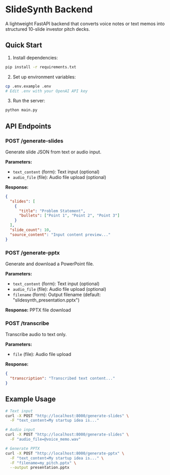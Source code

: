 # SlideSynth Backend

A lightweight FastAPI backend that converts voice notes or text memos into structured 10-slide investor pitch decks.

## Quick Start

1. Install dependencies:
```bash
pip install -r requirements.txt
```

2. Set up environment variables:
```bash
cp .env.example .env
# Edit .env with your OpenAI API key
```

3. Run the server:
```bash
python main.py
```

## API Endpoints

### POST /generate-slides
Generate slide JSON from text or audio input.

**Parameters:**
- `text_content` (form): Text input (optional)
- `audio_file` (file): Audio file upload (optional)

**Response:**
```json
{
  "slides": [
    {
      "title": "Problem Statement",
      "bullets": ["Point 1", "Point 2", "Point 3"]
    }
  ],
  "slide_count": 10,
  "source_content": "Input content preview..."
}
```

### POST /generate-pptx
Generate and download a PowerPoint file.

**Parameters:**
- `text_content` (form): Text input (optional)
- `audio_file` (file): Audio file upload (optional)
- `filename` (form): Output filename (default: "slidesynth_presentation.pptx")

**Response:** PPTX file download

### POST /transcribe
Transcribe audio to text only.

**Parameters:**
- `file` (file): Audio file upload

**Response:**
```json
{
  "transcription": "Transcribed text content..."
}
```

## Example Usage

```bash
# Text input
curl -X POST "http://localhost:8000/generate-slides" \
  -F "text_content=My startup idea is..."

# Audio input
curl -X POST "http://localhost:8000/generate-slides" \
  -F "audio_file=@voice_memo.wav"

# Generate PPTX
curl -X POST "http://localhost:8000/generate-pptx" \
  -F "text_content=My startup idea is..." \
  -F "filename=my_pitch.pptx" \
  --output presentation.pptx
```